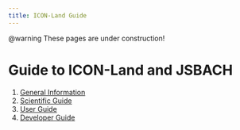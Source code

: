 ```yaml
---
title: ICON-Land Guide
---
```


@warning These pages are under construction!

# Guide to ICON-Land and JSBACH

1. [General Information](./1-general/index.html)
2. [Scientific Guide](./2-science-guide/index.html)
3. [User Guide](./3-user-guide/index.html)
4. [Developer Guide](./4-developer-guide/index.html)
